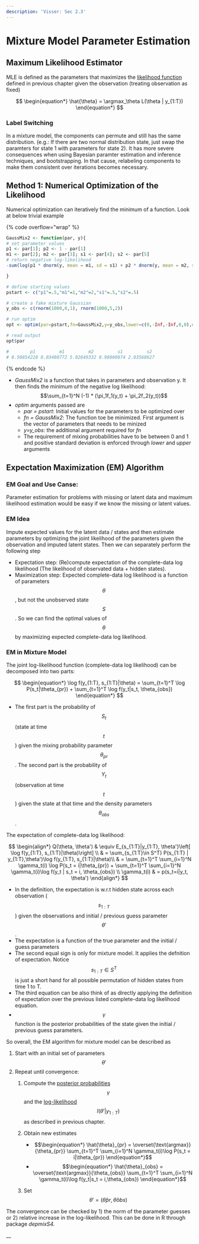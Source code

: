 ```yaml
---
description: 'Visser: Sec 2.3'
---
```


# Mixture Model Parameter Estimation

## Maximum Likelihood Estimator

MLE is defined as the parameters that maximizes the [likelihood function](../mixture-model-setup.md#likelihood) defined in previous chapter given the observation (treating observation as fixed)

$$
\begin{equation*}
\hat{\theta} = \argmax_\theta L(\theta | y_{1:T})
\end{equation*}
$$

### Label Switching

In a mixture model, the components can permute and still has the same distribution. (e.g.: If there are two normal distribution state, just swap the paramters for state 1 with parameters for state 2). It has more severe consequences when using Bayesian paramter estimation and inference techniques, and bootstrapping. In that cause, relabeling components to make them consistent over iterations becomes necessary.&#x20;

## Method 1: Numerical Optimization of the Likelihood&#x20;

Numerical optimization can iteratively find the minimum of a function. Look at below trivial example

{% code overflow="wrap" %}
```r
GaussMix2 <- function(par, y){
# set parameter values 
p1 <- par[1]; p2 <- 1 - par[1]
m1 <- par[2]; m2 <- par[3]; s1 <- par[4]; s2 <- par[5]
# return negative log-likelihood 
-sum(log(p1 * dnorm(y, mean = m1, sd = s1) + p2 * dnorm(y, mean = m2, sd = s2)))

}

# define starting values 
pstart <- c("p1"=.5,"m1"=1,"m2"=2,"s1"=.5,"s2"=.5)

# create a fake mixture Gaussian 
y_obs <- c(rnorm(1000,0,1), rnorm(1000,5,2))

# run optim 
opt <- optim(par=pstart,fn=GaussMix2,y=y_obs,lower=c(0,-Inf,-Inf,0,0),upper=c(1,rep(Inf,4)),method="L-BFGS-B")

# read output 
opt$par 

#        p1         m1         m2         s1         s2 
# 0.50854228 0.03480772 5.02649332 0.98800874 2.03568627 

```
{% endcode %}

* _GaussMix2_ is a function that takes in parameters and observation y. It then finds the minimum of the negative log likelihood:$$\sum_{t=1}^N (-1) * (\pi_1f_1(y_t) + \pi_2f_2(y_t))$$
* _optim_ arguments passed are&#x20;
  * _par = pstart_: Initial values for the parameters to be optimized over&#x20;
  * _fn = GaussMix2_: The function toe be minimized. First argument is the vector of parameters that needs to be minized&#x20;
  * _y=y\_obs:_ the additional argument required for _fn_
  * The requirement of mixing probabilities have to be between 0 and 1 and positive standard deviation is enforced through _lower_ and _upper_ arguments&#x20;

## Expectation Maximization (EM) Algorithm&#x20;

### EM Goal and Use Canse:&#x20;

Parameter estimation for problems with missing or latent data and maximum likelihood estimation would be easy if we know the missing or latent values.

### EM Idea&#x20;

Impute expected values for the latent data / states and then estimate parameters by optimizing the joint likelihood of the parameters given the observation and imputed latent states. Then we can separately perform the following step&#x20;

* Expectation step: (Re)compute expectation of the complete-data log likelihood (The likelihood of observated data + hidden states).&#x20;
* Maximization step: Expected complete-data log likelihood is a function of parameters $$\theta$$, but not the unobserved state $$S$$. So we can find the optimal values of $$\theta$$ by maximizing expected complete-data log likelihood.&#x20;

### EM in Mixture Model&#x20;

The joint log-likelihood function (complete-data log likelihood) can be decomposed into two parts:&#x20;

$$
\begin{equation*}
\log f(y_{1:T}, s_{1:T}|\theta) = \sum_{t=1}^T \log P(s_t|\theta_{pr}) + \sum_{t=1}^T \log f(y_t|s_t, \theta_{obs})
\end{equation*}
$$

* The first part is the probability of $$S_t$$ (state at time $$t$$) given the mixing probability parameter $$\theta_{pr}$$. The second part is the probability of $$Y_t$$ (observation at time $$t$$) given the state at that time and the density parameters $$\theta_{obs}$$.&#x20;

The expectation of complete-data log likelihood:&#x20;

$$
\begin{align*}
Q(\theta, \theta') 
& \equiv E_{s_{1:T}|y_{1:T}, \theta'}\left[ \log f(y_{1:T}, s_{1:T}|\theta)\right] \\
& = \sum_{s_{1:T}\in S^T} P(s_{1:T} | y_{1:T},\theta')\log f(y_{1:T}, s_{1:T}|\theta)\\
& = \sum_{t=1}^T \sum_{i=1}^N \gamma_t(i) \log P(s_t = i|\theta_{pr}) + \sum_{t=1}^T \sum_{i=1}^N \gamma_t(i)\log f(y_t | s_t = i, \theta_{obs}) \\
\gamma_t(i) & = p(s_t=i|y_t, \theta')
\end{align*}
$$



* In the definition, the expectation is w.r.t hidden state across each observation ($$s_{1:T}$$) given the observations and initial / previous guess parameter $$\theta'$$.&#x20;
* The expectation is a function of the true parameter and the initial / guess parameters&#x20;
* The second equal sign is only for mixture model. It applies the defnition of expectation. Notice $$s_{1:T}\in S^T$$ is just a short hand for all possible permutation of hidden states from time 1 to T.&#x20;
* The third equation can be also think of as directly applying the definition of expectation over the previous listed complete-data log likelihood equation.&#x20;
* $$\gamma$$ function is the posterior probabilities of the state given the initial / previous guess parameters.&#x20;

So overall, the EM algorithm for mixture model can be described as&#x20;

1. Start with an initial set of parameters $$\theta'$$
2. Repeat until convergence:&#x20;
   1. Compute the [posterior probabilities](../mixture-model-setup.md#posterior-probabilities) $$\gamma$$and the [log-likelihood](../mixture-model-setup.md#likelihood) $$l(\theta'|y_{1:T})$$as described in previous chapter.&#x20;
   2. Obtain new estimates&#x20;
      * $$\begin{equation*} \hat{\theta}_{pr} = \overset{\text{argmax}}{\theta_{pr}} \sum_{t=1}^T \sum_{i=1}^N \gamma_t(i)\log P(s_t = i|\theta_{pr}) \end{equation*}$$
      *   $$\begin{equation*} \hat{\theta}_{obs} = \overset{\text{argmax}}{\theta_{obs}} \sum_{t=1}^T \sum_{i=1}^N \gamma_t(i)\log f(y_t|s_t = i,\theta_{obs}) \end{equation*}$$


   3. Set $$\theta'=(\hat{\theta}{pr}, \hat{\theta}{obs})$$

The convergence can be checked by 1) the norm of the parameter guesses or 2) relative increase in the log-likelihood. This can be done in R through package _depmixS4._&#x20;

__

